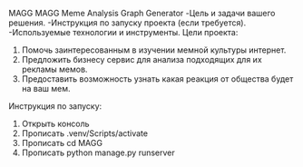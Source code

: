 MAGG
MAGG Meme Analysis Graph Generator
-Цель и задачи вашего решения.
-Инструкция по запуску проекта (если требуется).
-Используемые технологии и инструменты.
Цели проекта:
1. Помочь заинтересованным в изучении мемной культуры интернет.
2. Предложить бизнесу сервис для анализа подходящих для их рекламы мемов.
3. Предоставить возможность узнать какая реакция от общества будет на ваш мем.

Инструкция по запуску:
1. Открыть консоль
2. Прописать .venv/Scripts/activate
3. Прописать cd MAGG
4. Прописать python manage.py runserver
